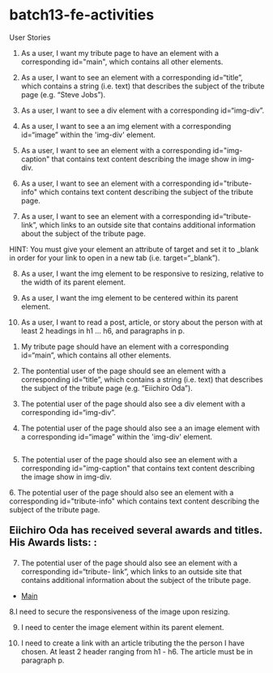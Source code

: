 # batch13-fe-activities

User Stories

1. As a user, I want my tribute page to have an element with a corresponding id="main", which contains all other elements.

2. As a user, I want to see an element with a corresponding id=“title”, which contains a string (i.e. text) that describes the subject of the tribute page (e.g. “Steve Jobs”).

3. As a user, I want to see a div element with a corresponding id=“img-div”.

4. As a user, I want to see a an img element with a corresponding id=“image” within the 'img-div' element.

5. As a user, I want to see an element with a corresponding id="img-caption" that contains text content describing the image show in img-div.

6. As a user, I want to see an element with a corresponding id="tribute-info" which contains text content describing the subject of the tribute page.

7. As a user, I want to see an element with a corresponding id=“tribute- link”, which links to an outside site that contains additional information about the subject of the tribute page.

HINT: You must give your element an attribute of target and set it to _blank in order for your link to open in a new tab (i.e. target=“_blank”).

8. As a user, I want the img element to be responsive to resizing, relative to the width of its parent element.

9. As a user, I want the img element to be centered within its parent element.

10. As a user, I want to read a post, article, or story about the person with at least 2 headings in h1 ... h6, and paragraphs in p.


<!-- Interpretation -->

1.  My tribute page should have an element with a corresponding id=“main”, which contains all other elements.

<div id="main">

2. The pontential user of the page should see an element with a corresponding id=“title”, which contains a string (i.e. text) that describes the subject of the tribute page (e.g. “Eiichiro Oda”).

<div id="title">

3. The potential user of the page should also see a div element with a corresponding id=“img-div”.

<div id="img-div">

4. The potential user of the page should also see a an image element with a corresponding id=“image” within the 'img-div' element.

<img id="image">

5. The potential user of the page should also see an element with a corresponding id="img-caption" that contains text content describing the image show in img-div.
<p id="img-caption">
6. The potential user of the page should also see an element with a corresponding id="tribute-info" which contains text content describing the subject of the tribute page.

<div id="tribute-info" class="Awards">
        <p style="font-size:20px"><strong> Eiichiro Oda has received several awards and titles. His Awards lists: :</strong></p> </div>

7. The potential user of the page should also see an element with a corresponding id=“tribute- link”, which links to an outside site that contains additional information about the subject of the tribute page.

<nav id="tribute-link"><ul class="container">
          <li><a href="Main.html" target="blank">Main</a></li></ul> </nav>

8.I need to secure the responsiveness of the image upon resizing.

9. I need to center the image element within its parent element.

10. I need to create a link with an article tributing the the person I have chosen. At least 2 header ranging from h1 - h6. The article must be in paragraph p.